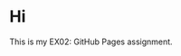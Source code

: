 <!DOCTYPE html>
<html>
<body>

<h1>Hi</h1>
<p>This is my EX02: GitHub Pages assignment.</p>

</body>
</html>
